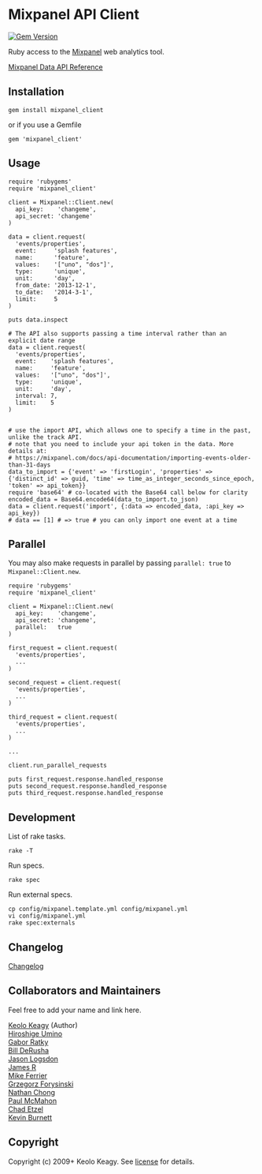 # Mixpanel API Client

[![Gem Version](https://badge.fury.io/rb/mixpanel_client.png)](http://badge.fury.io/rb/mixpanel_client)

Ruby access to the [Mixpanel](http://mixpanel.com/) web analytics tool.

[Mixpanel Data API Reference](https://mixpanel.com/docs/api-documentation/data-export-api)

## Installation

    gem install mixpanel_client
    
or if you use a Gemfile

    gem 'mixpanel_client'

## Usage

    require 'rubygems'
    require 'mixpanel_client'

    client = Mixpanel::Client.new(
      api_key:    'changeme', 
      api_secret: 'changeme'
    )

    data = client.request(
      'events/properties',
      event:     'splash features',
      name:      'feature',
      values:    '["uno", "dos"]',
      type:      'unique',
      unit:      'day',
      from_date: '2013-12-1',
      to_date:   '2014-3-1',
      limit:     5
    )

    puts data.inspect

    # The API also supports passing a time interval rather than an explicit date range
    data = client.request(
      'events/properties',
      event:    'splash features',
      name:     'feature',
      values:   '["uno", "dos"]',
      type:     'unique',
      unit:     'day',
      interval: 7,
      limit:    5
    )


    # use the import API, which allows one to specify a time in the past, unlike the track API.
    # note that you need to include your api token in the data. More details at:
    # https://mixpanel.com/docs/api-documentation/importing-events-older-than-31-days
    data_to_import = {'event' => 'firstLogin', 'properties' => {'distinct_id' => guid, 'time' => time_as_integer_seconds_since_epoch, 'token' => api_token}}
    require 'base64' # co-located with the Base64 call below for clarity
    encoded_data = Base64.encode64(data_to_import.to_json)
    data = client.request('import', {:data => encoded_data, :api_key => api_key})
    # data == [1] # => true # you can only import one event at a time

## Parallel

You may also make requests in parallel by passing `parallel: true` to `Mixpanel::Client.new`.

    require 'rubygems'
    require 'mixpanel_client'

    client = Mixpanel::Client.new(
      api_key:    'changeme', 
      api_secret: 'changeme',
      parallel:   true
    )

    first_request = client.request(
      'events/properties',
      ...
    )

    second_request = client.request(
      'events/properties',
      ...
    )

    third_request = client.request(
      'events/properties',
      ...
    )

    ...
    
    client.run_parallel_requests
    
    puts first_request.response.handled_response
    puts second_request.response.handled_response
    puts third_request.response.handled_response    
    

## Development
List of rake tasks.

    rake -T

Run specs.

    rake spec

Run external specs.

    cp config/mixpanel.template.yml config/mixpanel.yml
    vi config/mixpanel.yml
    rake spec:externals


## Changelog
[Changelog](changelog.md)


## Collaborators and Maintainers
Feel free to add your name and link here.

[Keolo Keagy](http://github.com/keolo) (Author)  
[Hiroshige Umino](https://github.com/yaotti)  
[Gabor Ratky](https://github.com/rgabo)  
[Bill DeRusha](https://github.com/bderusha)  
[Jason Logsdon](https://github.com/jasonlogsdon)  
[James R](https://github.com/Cev)  
[Mike Ferrier](http://github.com/mferrier)  
[Grzegorz Forysinski](http://github.com/railwaymen)  
[Nathan Chong](http://github.com/paramaw)  
[Paul McMahon](http://github.com/pwim)  
[Chad Etzel](http://github.com/jazzychad)  
[Kevin Burnett](http://github.com/burnettk)  

## Copyright

Copyright (c) 2009+ Keolo Keagy. See [license](license) for details.
